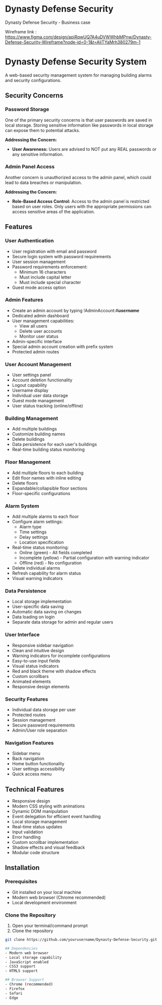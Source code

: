 # Dynasty Defense Security
Dynasty Defense Security - Business case

Wireframe link : https://www.figma.com/design/apiRqwUQ7A4uDVWWhbMPnw/Dynasty-Defense-Security-Wireframe?node-id=0-1&t=AliTYaMrh380279m-1

# Dynasty Defense Security System

A web-based security management system for managing building alarms and security configurations.

## Security Concerns

### Password Storage
One of the primary security concerns is that user passwords are saved in local storage. Storing sensitive information like passwords in local storage can expose them to potential attacks.

**Addressing the Concern:**
- **User  Awareness:** Users are advised to NOT put any REAL passwords or any sensitive information.

### Admin Panel Access
Another concern is unauthorized access to the admin panel, which could lead to data breaches or manipulation.

**Addressing the Concern:**
- **Role-Based Access Control:** Access to the admin panel is restricted based on user roles. Only users with the appropriate permissions can access sensitive areas of the application.

## Features

### User Authentication
- User registration with email and password
- Secure login system with password requirements
- User session management
- Password requirements enforcement:
  - Minimum 16 characters
  - Must include capital letter
  - Must include special character
- Guest mode access option

### Admin Features
- Create an admin account by typing !AdminAccount:#***username***
- Dedicated admin dashboard
- User management capabilities:
  - View all users
  - Delete user accounts
  - Monitor user status
- Admin-specific interface
- Special admin account creation with prefix system
- Protected admin routes

### User Account Management
- User settings panel
- Account deletion functionality
- Logout capability
- Username display
- Individual user data storage
- Guest mode management
- User status tracking (online/offline)

### Building Management
- Add multiple buildings
- Customize building names
- Delete buildings
- Data persistence for each user's buildings
- Real-time building status monitoring

### Floor Management
- Add multiple floors to each building
- Edit floor names with inline editing
- Delete floors
- Expandable/collapsible floor sections
- Floor-specific configurations

### Alarm System
- Add multiple alarms to each floor
- Configure alarm settings:
  - Alarm type
  - Time settings
  - Delay settings
  - Location specification
- Real-time status monitoring:
  - Online (green) - All fields completed
  - Incomplete (yellow) - Partial configuration with warning indicator
  - Offline (red) - No configuration
- Delete individual alarms
- Refresh capability for alarm status
- Visual warning indicators

### Data Persistence
- Local storage implementation
- User-specific data saving
- Automatic data saving on changes
- Data loading on login
- Separate data storage for admin and regular users

### User Interface
- Responsive sidebar navigation
- Clean and intuitive design
- Warning indicators for incomplete configurations
- Easy-to-use input fields
- Visual status indicators
- Red and black theme with shadow effects
- Custom scrollbars
- Animated elements
- Responsive design elements

### Security Features
- Individual data storage per user
- Protected routes
- Session management
- Secure password requirements
- Admin/User role separation

### Navigation Features
- Sidebar menu
- Back navigation
- Home button functionality
- User settings accessibility
- Quick access menu

## Technical Features
- Responsive design
- Modern CSS styling with animations
- Dynamic DOM manipulation
- Event delegation for efficient event handling
- Local storage management
- Real-time status updates
- Input validation
- Error handling
- Custom scrollbar implementation
- Shadow effects and visual feedback
- Modular code structure

## Installation

### Prerequisites
- Git installed on your local machine
- Modern web browser (Chrome recommended)
- Local development environment

### Clone the Repository
1. Open your terminal/command prompt
2. Clone the repository
```bash
git clone https://github.com/yourusername/Dynasty-Defense-Security.git

## Dependencies
- Modern web browser
- Local storage capability
- JavaScript enabled
- CSS3 support
- HTML5 support

## Browser Support
- Chrome (recommended)
- Firefox
- Safari
- Edge
